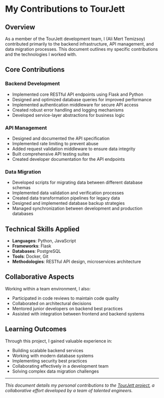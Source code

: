 # My Contributions to TourJett

## Overview

As a member of the TourJett development team, I (Ali Mert Temizsoy) contributed primarily to the backend infrastructure, API management, and data migration processes. This document outlines my specific contributions and the technologies I worked with.

## Core Contributions

### Backend Development

- Implemented core RESTful API endpoints using Flask and Python
- Designed and optimized database queries for improved performance
- Implemented authentication middleware for secure API access
- Created robust error handling and logging mechanisms
- Developed service-layer abstractions for business logic

### API Management

- Designed and documented the API specification
- Implemented rate limiting to prevent abuse
- Added request validation middleware to ensure data integrity
- Built comprehensive API testing suites
- Created developer documentation for the API endpoints

### Data Migration

- Developed scripts for migrating data between different database schemas
- Implemented data validation and verification processes
- Created data transformation pipelines for legacy data
- Designed and implemented database backup strategies
- Managed synchronization between development and production databases

## Technical Skills Applied

- **Languages**: Python, JavaScript
- **Frameworks**: Flask
- **Databases**: PostgreSQL
- **Tools**: Docker, Git
- **Methodologies**: RESTful API design, microservices architecture

## Collaborative Aspects

Working within a team environment, I also:

- Participated in code reviews to maintain code quality
- Collaborated on architectural decisions
- Mentored junior developers on backend best practices
- Assisted with integration between frontend and backend systems

## Learning Outcomes

Through this project, I gained valuable experience in:

- Building scalable backend services
- Working with modern database systems
- Implementing security best practices
- Collaborating effectively in a development team
- Solving complex data migration challenges

---

*This document details my personal contributions to the [TourJett project](https://github.com/0xbabak/TourJett), a collaborative effort developed by a team of talented engineers.*

